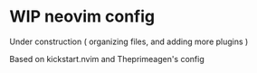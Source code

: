 # WIP neovim config 

Under construction ( organizing files, and adding more plugins ) 

Based on kickstart.nvim and Theprimeagen's config 
